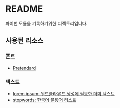 # README

파이썬 모듈을 기록하기위한 디렉토리입니다.

## 사용된 리소스

### 폰트

- [Pretendard](https://cactus.tistory.com/306)

### 텍스트

- [lorem ipsum: 워드클라우드 생성에 필요한 더미 텍스트](https://www.lipsum.com/)
- [stopwords: 한국어 불용어 리스트](https://www.ranks.nl/stopwords/korean)
